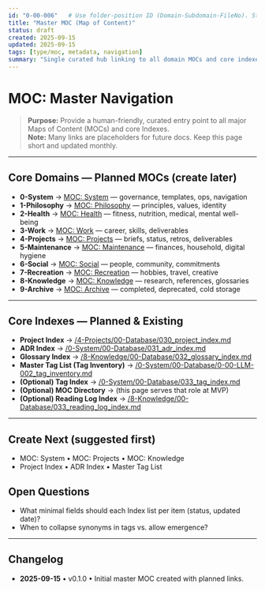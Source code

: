 ```yaml
---
id: "0-00-006"   # Use folder-position ID (Domain-Subdomain-FileNo). Stable, never changes even if title changes.
title: "Master MOC (Map of Content)"
status: draft
created: 2025-09-15
updated: 2025-09-15
tags: [type/moc, metadata, navigation]
summary: "Single curated hub linking to all domain MOCs and core indexes; MVP list of planned hubs you’ll create later."
---
```


# MOC: Master Navigation

> **Purpose:** Provide a human-friendly, curated entry point to all major Maps of Content (MOCs) and core Indexes.  
> **Note:** Many links are placeholders for future docs. Keep this page short and updated monthly.

---

## Core Domains — Planned MOCs (create later)
- **0-System** → [MOC: System](/0-System/00-Database/020_moc_system.md) — governance, templates, ops, navigation
- **1-Philosophy** → [MOC: Philosophy](/1-Philosophy/00-Database/020_moc_philosophy.md) — principles, values, identity
- **2-Health** → [MOC: Health](/2-Health/00-Database/020_moc_health.md) — fitness, nutrition, medical, mental well-being
- **3-Work** → [MOC: Work](/3-Work/00-Database/020_moc_work.md) — career, skills, deliverables
- **4-Projects** → [MOC: Projects](/4-Projects/00-Database/020_moc_projects.md) — briefs, status, retros, deliverables
- **5-Maintenance** → [MOC: Maintenance](/5-Maintenance/00-Database/020_moc_maintenance.md) — finances, household, digital hygiene
- **6-Social** → [MOC: Social](/6-Social/00-Database/020_moc_social.md) — people, community, commitments
- **7-Recreation** → [MOC: Recreation](/7-Recreation/00-Database/020_moc_recreation.md) — hobbies, travel, creative
- **8-Knowledge** → [MOC: Knowledge](/8-Knowledge/00-Database/020_moc_knowledge.md) — research, references, glossaries
- **9-Archive** → [MOC: Archive](/9-Archive/00-Database/020_moc_archive.md) — completed, deprecated, cold storage

---

## Core Indexes — Planned & Existing
- **Project Index** → [/4-Projects/00-Database/030_project_index.md](/4-Projects/00-Database/030_project_index.md)
- **ADR Index** → [/0-System/00-Database/031_adr_index.md](/0-System/00-Database/031_adr_index.md)
- **Glossary Index** → [/8-Knowledge/00-Database/032_glossary_index.md](/8-Knowledge/00-Database/032_glossary_index.md)
- **Master Tag List (Tag Inventory)** → [/0-System/00-Database/0-00-LLM-002_tag_inventory.md](/0-System/00-Database/0-00-LLM-002_tag_inventory.md)
- **(Optional) Tag Index** → [/0-System/00-Database/033_tag_index.md](/0-System/00-Database/033_tag_index.md)
- **(Optional) MOC Directory** → (this page serves that role at MVP)
- **(Optional) Reading Log Index** → [/8-Knowledge/00-Database/033_reading_log_index.md](/8-Knowledge/00-Database/033_reading_log_index.md)

---

## Create Next (suggested first)
- MOC: System • MOC: Projects • MOC: Knowledge  
- Project Index • ADR Index • Master Tag List

## Open Questions
- What minimal fields should each Index list per item (status, updated date)?  
- When to collapse synonyms in tags vs. allow emergence?

---

## Changelog
- **2025-09-15** • v0.1.0 • Initial master MOC created with planned links.
